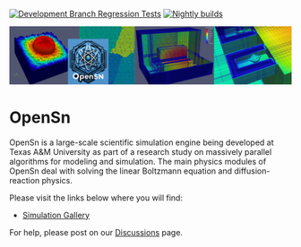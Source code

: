 [![Development Branch Regression Tests](https://github.com/Open-Sn/openSn/actions/workflows/regression.yaml/badge.svg)](https://github.com/Open-Sn/openSn/actions/workflows/regression.yaml)
[![Nightly builds](https://github.com/Open-Sn/opensn/actions/workflows/builds.yaml/badge.svg)](https://github.com/Open-Sn/opensn/actions/workflows/builds.yaml)

<p align="center">
  <img src="doc/images/CoolPics/banner.png" width="700">
</p>

# OpenSn #

OpenSn is a large-scale scientific simulation engine being developed at 
Texas A&M University as part of a research study on massively parallel 
algorithms for modeling and simulation. The main physics modules 
of OpenSn deal with solving the linear Boltzmann equation and 
diffusion-reaction physics.

Please visit the links below where you will find:

- [Simulation Gallery](doc/gallery.md)

For help, please post on our [Discussions](https://github.com/Open-Sn/openSn/discussions) page.
